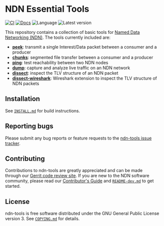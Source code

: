 # NDN Essential Tools

[![CI](https://github.com/named-data/ndn-tools/actions/workflows/ci.yml/badge.svg)](https://github.com/named-data/ndn-tools/actions/workflows/ci.yml)
[![Docs](https://github.com/named-data/ndn-tools/actions/workflows/docs.yml/badge.svg)](https://github.com/named-data/ndn-tools/actions/workflows/docs.yml)
![Language](https://img.shields.io/badge/C%2B%2B-17-blue)
![Latest version](https://img.shields.io/github/v/tag/named-data/ndn-tools?label=Latest%20version)

This repository contains a collection of basic tools for [Named Data Networking (NDN)](https://named-data.net/).
The tools currently included are:

* [**peek**](tools/peek): transmit a single Interest/Data packet between a consumer
  and a producer
* [**chunks**](tools/chunks): segmented file transfer between a consumer and a producer
* [**ping**](tools/ping): test reachability between two NDN nodes
* [**dump**](tools/dump): capture and analyze live traffic on an NDN network
* [**dissect**](tools/dissect): inspect the TLV structure of an NDN packet
* [**dissect-wireshark**](tools/dissect-wireshark): Wireshark extension to inspect
  the TLV structure of NDN packets

## Installation

See [`INSTALL.md`](INSTALL.md) for build instructions.

## Reporting bugs

Please submit any bug reports or feature requests to the
[ndn-tools issue tracker](https://redmine.named-data.net/projects/ndn-tools/issues).

## Contributing

Contributions to ndn-tools are greatly appreciated and can be made through our
[Gerrit code review site](https://gerrit.named-data.net/).
If you are new to the NDN software community, please read our
[Contributor's Guide](https://github.com/named-data/.github/blob/main/CONTRIBUTING.md)
and [`README-dev.md`](README-dev.md) to get started.

## License

ndn-tools is free software distributed under the GNU General Public License version 3.
See [`COPYING.md`](COPYING.md) for details.
